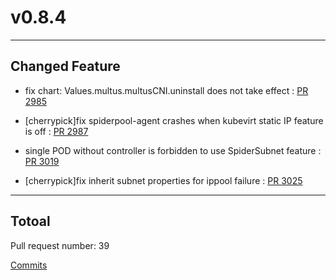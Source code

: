 
# v0.8.4

***

## Changed Feature

* fix chart: Values.multus.multusCNI.uninstall does not take effect : [PR 2985](https://github.com/spidernet-io/spiderpool/pull/2985)

* [cherrypick]fix spiderpool-agent crashes when kubevirt static IP feature is off : [PR 2987](https://github.com/spidernet-io/spiderpool/pull/2987)

* single POD without controller is forbidden to use  SpiderSubnet feature : [PR 3019](https://github.com/spidernet-io/spiderpool/pull/3019)

* [cherrypick]fix inherit subnet properties for ippool failure : [PR 3025](https://github.com/spidernet-io/spiderpool/pull/3025)



***

## Totoal 

Pull request number: 39

[ Commits ](https://github.com/spidernet-io/spiderpool/compare/v0.8.3...v0.8.4)
